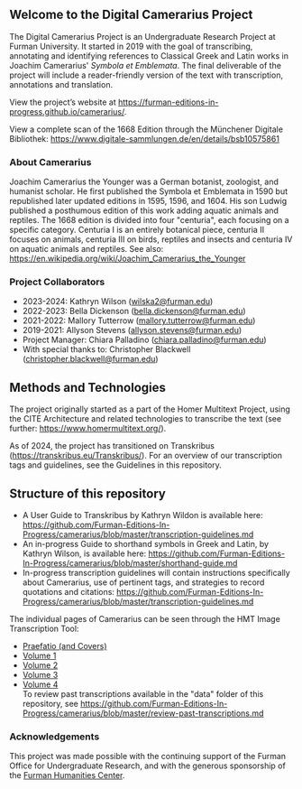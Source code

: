 ## Welcome to the Digital Camerarius Project

The Digital Camerarius Project is an Undergraduate Research Project at Furman University. It started in 2019 with the goal of transcribing, annotating and identifying references to Classical Greek and Latin works in Joachim Camerarius' <i>Symbola et Emblemata</i>. The final deliverable of the project will include a reader-friendly version of the text with transcription, annotations and translation. 

View the project’s website at <https://furman-editions-in-progress.github.io/camerarius/>.

View a complete scan of the 1668 Edition through the Münchener Digitale Bibliothek: https://www.digitale-sammlungen.de/en/details/bsb10575861

### About Camerarius

Joachim Camerarius the Younger was a German botanist, zoologist, and humanist scholar. He first published the Symbola et Emblemata in 1590 but republished later updated editions in 1595, 1596, and 1604. His son Ludwig published a posthumous edition of this work adding aquatic animals and reptiles. The 1668 edition is divided into four "centuria", each focusing on a specific category. Centuria I is an entirely botanical piece, centuria II focuses on animals, centuria III on birds, reptiles and insects and centuria IV on aquatic animals and reptiles. 
See also: https://en.wikipedia.org/wiki/Joachim_Camerarius_the_Younger

### Project Collaborators

- 2023-2024: Kathryn Wilson (wilska2@furman.edu) 
- 2022-2023: Bella Dickenson (bella.dickenson@furman.edu)
- 2021-2022: Mallory Tutterrow (mallory.tutterrow@furman.edu)
- 2019-2021: Allyson Stevens (allyson.stevens@furman.edu)
- Project Manager: Chiara Palladino (chiara.palladino@furman.edu)
- With special thanks to: Christopher Blackwell (christopher.blackwell@furman.edu)

## Methods and Technologies 

The project originally started as a part of the Homer Multitext Project, using the CITE Architecture and related technologies to transcribe the text (see further: https://www.homermultitext.org/). 

As of 2024, the project has transitioned on Transkribus (https://transkribus.eu/Transkribus/). For an overview of our transcription tags and guidelines, see the Guidelines in this repository. 

## Structure of this repository

* A User Guide to Transkribus by Kathryn Wildon is available here: https://github.com/Furman-Editions-In-Progress/camerarius/blob/master/transcription-guidelines.md
* An in-progress Guide to shorthand symbols in Greek and Latin, by Kathryn Wilson, is available here: https://github.com/Furman-Editions-In-Progress/camerarius/blob/master/shorthand-guide.md 
* In-progress transcription guidelines will contain instructions specifically about Camerarius, use of pertinent tags, and strategies to record quotations and citations: https://github.com/Furman-Editions-In-Progress/camerarius/blob/master/transcription-guidelines.md 


The individual pages of Camerarius can be seen through the HMT Image Transcription Tool: 
- [Praefatio (and Covers)](praef_thumbs.md)
- [Volume 1](vol1_thumbs.md)
- [Volume 2](vol2_thumbs.md)
- [Volume 3](vol3_thumbs.md)
- [Volume 4](vol4_thumbs.md)  
To review past transcriptions available in the "data" folder of this repository, see https://github.com/Furman-Editions-In-Progress/camerarius/blob/master/review-past-transcriptions.md 

### Acknowledgements

This project was made possible with the continuing support of the Furman Office for Undergraduate Research, and with the generous sponsorship of the [Furman Humanities Center](https://www.furman.edu/humanities-center/). 

